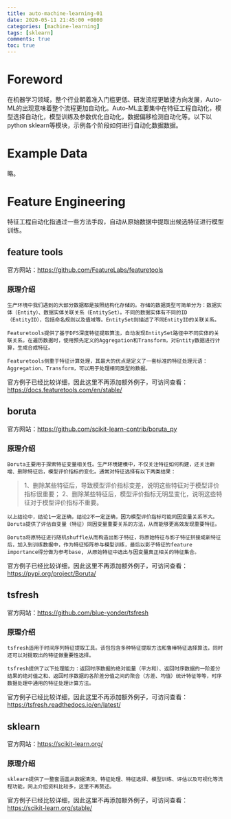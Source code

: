```yaml
---
title: auto-machine-learning-01
date: 2020-05-11 21:45:00 +0800
categories: [machine-learning]
tags: [sklearn]
comments: true
toc: true
---
```



# Foreword

在机器学习领域，整个行业朝着准入门槛更低、研发流程更敏捷方向发展，Auto-ML的出现意味着整个流程更加自动化。Auto-ML主要集中在特征工程自动化，模型选择自动化，模型训练及参数优化自动化，数据偏移检测自动化等。以下以python sklearn等模块，示例各个阶段如何进行自动化数据数据。

# Example Data

略。

# Feature Engineering

特征工程自动化指通过一些方法手段，自动从原始数据中提取出候选特征进行模型训练。

## feature tools

官方网站：https://github.com/FeatureLabs/featuretools

### 原理介绍

    生产环境中我们遇到的大部分数据都是按照结构化存储的。存储的数据类型可简单分为：数据实体（Entity）、数据实体关联关系（EntitySet）。不同的数据实体有不同的ID（EntityID），包括命名规则以及值域等。EntitySet则描述了不同EntityID的关联关系。
    
    Featuretools提供了基于DFS深度特征提取算法，自动发现EntitySet路径中不同实体的关联关系。在遍历数据时，使用预先定义的Aggregation和Transform，对Entity数据进行计算，生成合成特征。
    
    Featuretools侧重于特征计算处理，其最大的优点是定义了一套标准的特征处理元语：Aggregation、Transform，可以用于处理相同类型的数据。

官方例子已经比较详细，因此这里不再添加额外例子，可访问查看：https://docs.featuretools.com/en/stable/

## boruta

官方网站：https://github.com/scikit-learn-contrib/boruta_py

### 原理介绍

    Boruta主要用于探索特征变量相关性。生产环境建模中，不仅关注特征如何构建，还关注新增、删除特征后，模型评价指标的变化。通常对特征选择有以下两类结果：

> 1、删除某些特征后，导致模型评价指标变差，说明这些特征对于模型评价指标很重要；
> 2、删除某些特征后，模型评价指标无明显变化，说明这些特征对于模型评价指标不重要。

    以上结论中，结论1一定正确，结论2不一定正确，因为模型评价指标可能同因变量关系不大。Boruta提供了评估自变量（特征）同因变量重要关系的方法，从而能够更高效发现重要特征。
    
    Boruta将原特征进行随机shuffle从而构造出影子特征，将原始特征与影子特征拼接成新特征后，加入到训练数据中，作为特征矩阵参与模型训练，最后以影子特征的feature importance得分做为参考base, 从原始特征中选出与因变量真正相关的特征集合。

官方例子已经比较详细，因此这里不再添加额外例子，可访问查看：https://pypi.org/project/Boruta/

## tsfresh

官方网站：https://github.com/blue-yonder/tsfresh

### 原理介绍

    tsfresh适用于时间序列特征提取工具。该包包含多种特征提取方法和鲁棒特征选择算法，同时还可以对提取出的特征做重要性选择。
    
    tsfresh提供了以下处理能力：返回时序数据的绝对能量（平方和）、返回时序数据的一阶差分结果的绝对值之和、返回时序数据的各阶差分值之间的聚合（方差、均值）统计特征等等，时序数据处理中通用的特征处理计算方法。

官方例子已经比较详细，因此这里不再添加额外例子，可访问查看：https://tsfresh.readthedocs.io/en/latest/

## sklearn

官方网站：https://scikit-learn.org/

### 原理介绍

    sklearn提供了一整套涵盖从数据清洗、特征处理、特征选择、模型训练、评估以及可视化等流程功能，网上介绍资料比较多，这里不再赘述。

官方例子已经比较详细，因此这里不再添加额外例子，可访问查看：https://scikit-learn.org/stable/
